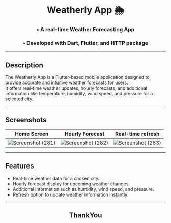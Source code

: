 
<div align="center">
<h1 align="center">

<br>  
Weatherly App 🌦️
</h1>
<h3>◦ A real-time Weather Forecasting App </h3>
<h3>◦ Developed with Dart, Flutter, and HTTP package </h3> 
  

</div>

---

## Description

The Weatherly App is a Flutter-based mobile application designed to provide accurate and intuitive weather forecasts for users.<br> It offers real-time weather updates, hourly forecasts, and additional information like temperature, humidity, wind speed, and pressure for a selected city.

---

## Screenshots 

| Home Screen | Hourly Forecast | Real-time refresh | 
| ----------- | --------------- | ---------------------- |
|![Screenshot (281)](https://github.com/chinmaywali/Weather-App/assets/123446377/ad535ef0-1298-4de8-b821-f2348b84ae37) | ![Screenshot (282)](https://github.com/chinmaywali/Weather-App/assets/123446377/6d2e594e-1385-4595-bd56-bc1aea96d313) | ![Screenshot (283)](https://github.com/chinmaywali/Weather-App/assets/123446377/16b1dcf7-2aa2-4d67-a056-4abc6e0f08b7) |



---

## Features

- Real-time weather data for a chosen city.
- Hourly forecast display for upcoming weather changes.
- Additional information such as humidity, wind speed, and pressure.
- Refresh option to update weather information instantly.

---

<div align="center">

<h2>ThankYou</h2>
